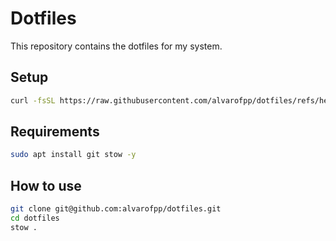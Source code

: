 # Dotfiles

This repository contains the dotfiles for my system.

## Setup

```bash
curl -fsSL https://raw.githubusercontent.com/alvarofpp/dotfiles/refs/heads/master/setup.sh | /bin/bash -c
```

## Requirements

```bash
sudo apt install git stow -y
```

## How to use

```bash
git clone git@github.com:alvarofpp/dotfiles.git
cd dotfiles
stow .
```
